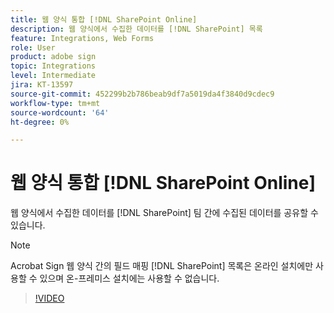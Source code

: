 ```yaml
---
title: 웹 양식 통합 [!DNL SharePoint Online]
description: 웹 양식에서 수집한 데이터를 [!DNL SharePoint] 목록
feature: Integrations, Web Forms
role: User
product: adobe sign
topic: Integrations
level: Intermediate
jira: KT-13597
source-git-commit: 452299b2b786beab9df7a5019da4f3840d9cdec9
workflow-type: tm+mt
source-wordcount: '64'
ht-degree: 0%

---
```


# 웹 양식 통합 [!DNL SharePoint Online]

웹 양식에서 수집한 데이터를 [!DNL SharePoint] 팀 간에 수집된 데이터를 공유할 수 있습니다.

>[!NOTE]
>
>Acrobat Sign 웹 양식 간의 필드 매핑 [!DNL SharePoint] 목록은 온라인 설치에만 사용할 수 있으며 온-프레미스 설치에는 사용할 수 없습니다.

>[!VIDEO](https://video.tv.adobe.com/v/3421616?quality=12&learn=on&hidetitle=true)



